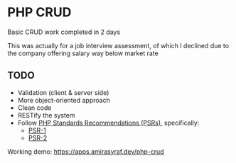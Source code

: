 # PHP CRUD
Basic CRUD work completed in 2 days

This was actually for a job interview assessment, of which I declined due to the company offering salary way below market rate
## TODO

- Validation (client & server side)
- More object-oriented approach
- Clean code
- RESTify the system
- Follow [PHP Standards Recommendations (PSRs)](https://www.php-fig.org/psr/), specifically:
	- [PSR-1](https://www.php-fig.org/psr/psr-1/)
	- [PSR-2](https://www.php-fig.org/psr/psr-2/)

Working demo: https://apps.amirasyraf.dev/php-crud
